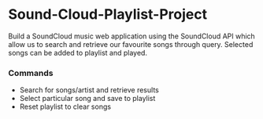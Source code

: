 # Sound-Cloud-Playlist-Project
Build a SoundCloud music web application using the SoundCloud API which allow us to search and retrieve our favourite songs through query. Selected songs can be added to playlist and played.

### Commands

- Search for songs/artist and retrieve results
- Select particular song and save to playlist
- Reset playlist to clear songs
